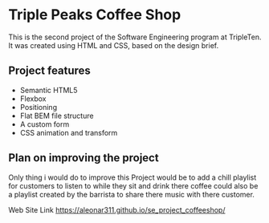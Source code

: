 # Triple Peaks Coffee Shop

This is the second project of the Software Engineering program at TripleTen. It was created using HTML and CSS, based on the design brief.

## Project features

-   Semantic HTML5
-   Flexbox
-   Positioning
-   Flat BEM file structure
-   A custom form
-   CSS animation and transform

## Plan on improving the project

Only thing i would do to improve this Project would be to add a chill playlist for customers to listen to while they sit and drink there coffee could also be a playlist created by the barrista to share there music with there customer.

Web Site Link https://aleonar311.github.io/se_project_coffeeshop/
